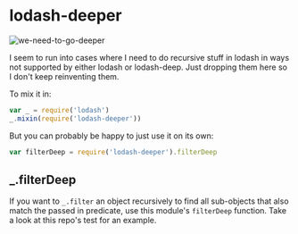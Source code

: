 # lodash-deeper

![we-need-to-go-deeper](https://cloud.githubusercontent.com/assets/79303/15808608/b2cfdbb8-2b7b-11e6-82f1-d56aaeb39e19.jpg)

I seem to run into cases where I need to do recursive stuff in lodash in ways
not supported by either lodash or lodash-deep. Just dropping them here so I don't
keep reinventing them.

To mix it in:

``` js
var _ = require('lodash')
_.mixin(require('lodash-deeper'))
```

But you can probably be happy to just use it on its own:

``` js
var filterDeep = require('lodash-deeper').filterDeep
```

## _.filterDeep

If you want to `_.filter` an object recursively to find all sub-objects that also
match the passed in predicate, use this module's `filterDeep` function. Take a
look at this repo's test for an example.
